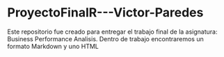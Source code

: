 # ProyectoFinalR---Victor-Paredes
Este repositorio fue creado para entregar el trabajo final de la asignatura: Business Performance Analisis.
Dentro de trabajo encontraremos un formato Markdown y uno HTML
